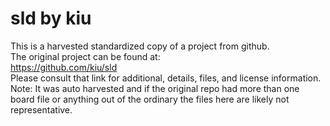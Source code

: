 
# sld by kiu  
This is a harvested standardized copy of a project from github.  
The original project can be found at:  
https://github.com/kiu/sld  
Please consult that link for additional, details, files, and license information.  
Note: It was auto harvested and if the original repo had more than one board file or anything out of the ordinary the files here are likely not representative.  
    
